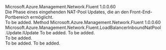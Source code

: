 <Type Name="IWithFrontendPortRange" FullName="Microsoft.Azure.Management.Network.Fluent.LoadBalancerInboundNatPool.Update.IWithFrontendPortRange">
  <TypeSignature Language="C#" Value="public interface IWithFrontendPortRange" />
  <TypeSignature Language="ILAsm" Value=".class public interface auto ansi abstract IWithFrontendPortRange" />
  <TypeSignature Language="DocId" Value="T:Microsoft.Azure.Management.Network.Fluent.LoadBalancerInboundNatPool.Update.IWithFrontendPortRange" />
  <TypeSignature Language="VB.NET" Value="Public Interface IWithFrontendPortRange" />
  <TypeSignature Language="F#" Value="type IWithFrontendPortRange = interface" />
  <AssemblyInfo>
    <AssemblyName>Microsoft.Azure.Management.Network.Fluent</AssemblyName>
    <AssemblyVersion>1.0.0.60</AssemblyVersion>
  </AssemblyInfo>
  <Interfaces />
  <Docs>
    <summary>
            Die Phase eines eingehenden NAT-Pool Updates, die an den Front-End-Portbereich ermöglicht.
            </summary>
    <remarks>To be added.</remarks>
  </Docs>
  <Members>
    <Member MemberName="FromFrontendPortRange">
      <MemberSignature Language="C#" Value="public Microsoft.Azure.Management.Network.Fluent.LoadBalancerInboundNatPool.Update.IUpdate FromFrontendPortRange (int from, int to);" />
      <MemberSignature Language="ILAsm" Value=".method public hidebysig newslot virtual instance class Microsoft.Azure.Management.Network.Fluent.LoadBalancerInboundNatPool.Update.IUpdate FromFrontendPortRange(int32 from, int32 to) cil managed" />
      <MemberSignature Language="DocId" Value="M:Microsoft.Azure.Management.Network.Fluent.LoadBalancerInboundNatPool.Update.IWithFrontendPortRange.FromFrontendPortRange(System.Int32,System.Int32)" />
      <MemberSignature Language="VB.NET" Value="Public Function FromFrontendPortRange (from As Integer, to As Integer) As IUpdate" />
      <MemberSignature Language="F#" Value="abstract member FromFrontendPortRange : int * int -&gt; Microsoft.Azure.Management.Network.Fluent.LoadBalancerInboundNatPool.Update.IUpdate" Usage="iWithFrontendPortRange.FromFrontendPortRange (from, to)" />
      <MemberType>Method</MemberType>
      <AssemblyInfo>
        <AssemblyName>Microsoft.Azure.Management.Network.Fluent</AssemblyName>
        <AssemblyVersion>1.0.0.60</AssemblyVersion>
      </AssemblyInfo>
      <ReturnValue>
        <ReturnType>Microsoft.Azure.Management.Network.Fluent.LoadBalancerInboundNatPool.Update.IUpdate</ReturnType>
      </ReturnValue>
      <Parameters>
        <Parameter Name="from" Type="System.Int32" />
        <Parameter Name="to" Type="System.Int32" />
      </Parameters>
      <Docs>
        <param name="from">To be added.</param>
        <param name="to">To be added.</param>
        <summary>To be added.</summary>
        <returns>To be added.</returns>
        <remarks>To be added.</remarks>
      </Docs>
    </Member>
  </Members>
</Type>